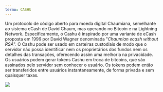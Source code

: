 ```yaml
---
termo: CASHU
---
```


Um protocolo de código aberto para moeda digital Chaumiana, semelhante ao sistema eCash de David Chaum, mas operando no Bitcoin e na Lightning Network. Especificamente, o Cashu é inspirado por uma variante de eCash proposta em 1996 por David Wagner denominada "*Chaumian ecash without RSA*". O Cashu pode ser usado em carteiras custodiais de modo que o servidor não possa identificar nem os proprietários dos fundos nem os detalhes das transações, oferecendo assim uma melhoria na privacidade. Os usuários podem gerar tokens Cashu em troca de bitcoins, que são assinados pelo servidor sem conhecer o usuário. Os tokens podem então ser transferidos entre usuários instantaneamente, de forma privada e sem quaisquer taxas.

![](../../dictionnaire/assets/52.png)